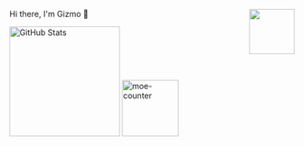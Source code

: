 <p>
  <img src="https://assets.liuli.lol/file/lumina-moe/icons/icon.png" width="80" height="80" align="right">
  <p>Hi there, I'm Gizmo 👋</p>
</p>

<img src="https://github-readme-stats.vercel.app/api?username=GizmoOAO&show_icons=true&include_all_commits=true&count_private=true&theme=vue" height="195" title="GitHub Stats">

<a href="https://github.com/GizmoOAO/moe-counter-vercel">
  <img src="https://moe-counter-vercel.vercel.app/get/@gizmo.github?theme=rule34" height="100" title="moe-counter">
</a>
